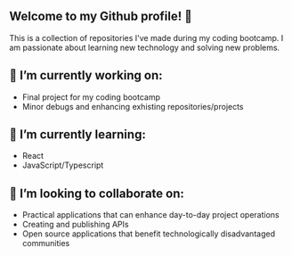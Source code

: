 ## Welcome to my Github profile! 👋
This is a collection of repositories I've made during my coding bootcamp. I am passionate about learning new technology and solving new problems.


## 🔭 I’m currently working on:
- Final project for my coding bootcamp
- Minor debugs and enhancing exhisting repositories/projects


## 🌱 I’m currently learning:
- React
- JavaScript/Typescript


## 🤔 I’m looking to collaborate on:
- Practical applications that can enhance day-to-day project operations
- Creating and publishing APIs
- Open source applications that benefit technologically disadvantaged communities


<!--
-  I’m looking for help with ...
- 💬 Ask me about ...
- 📫 How to reach me: ...
- ⚡ Fun fact: ...
-->
